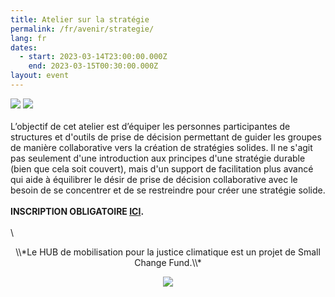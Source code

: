 ```yaml
---
title: Atelier sur la stratégie
permalink: /fr/avenir/strategie/
lang: fr
dates:
  - start: 2023-03-14T23:00:00.000Z
    end: 2023-03-15T00:30:00.000Z
layout: event
---
```

![](/media/atelier_sur_la_strate_gie_-_bannie_re_zoom_mailchimp_site_internet_option_b_2_2_.png)
![](/media/atelier_sur_la_strate_gie_-_bannie_re_zoom_mailchimp_site_internet_option_b_1_2_.png)
\
\
L’objectif de cet atelier est d’équiper les personnes participantes de structures et d'outils de prise de décision permettant de guider les groupes de manière collaborative vers la création de stratégies solides. Il ne s'agit pas seulement d'une introduction aux principes d'une stratégie durable (bien que cela soit couvert), mais d'un support de facilitation plus avancé qui aide à équilibrer le désir de prise de décision collaborative avec le besoin de se concentrer et de se restreindre pour créer une stratégie solide.
\
\
**I﻿NSCRIPTION OBLIGATOIRE [ICI](https://us02web.zoom.us/meeting/register/tZMsd-2oqjgtGddoTTrShB2qfz2PzsjFuxu8).**\
\
\
<center>\\*L﻿e HUB de mobilisation pour la justice climatique est un projet de Small Change Fund.\\*


![](/media/sans_titre_6_.png)